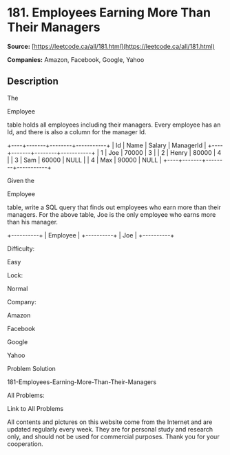 # 181. Employees Earning More Than Their Managers

**Source:** [https://leetcode.ca/all/181.html](https://leetcode.ca/all/181.html)

**Companies:** Amazon, Facebook, Google, Yahoo

## Description

The

Employee

table holds all employees including their managers. Every employee
        has an Id, and there is also a column for the manager Id.

+----+-------+--------+-----------+
| Id | Name  | Salary | ManagerId |
+----+-------+--------+-----------+
| 1  | Joe   | 70000  | 3         |
| 2  | Henry | 80000  | 4         |
| 3  | Sam   | 60000  | NULL      |
| 4  | Max   | 90000  | NULL      |
+----+-------+--------+-----------+

Given the

Employee

table, write a SQL query that finds out employees who earn
        more than their managers. For the above table, Joe is the only employee who earns more than
        his manager.

+----------+
| Employee |
+----------+
| Joe      |
+----------+

Difficulty:

Easy

Lock:

Normal

Company:

Amazon

Facebook

Google

Yahoo

Problem Solution

181-Employees-Earning-More-Than-Their-Managers

All Problems:

Link to All Problems

All contents and pictures on this website come from the Internet and are updated regularly every week. They are for personal study and research only, and should not be used for commercial purposes. Thank you for your cooperation.

